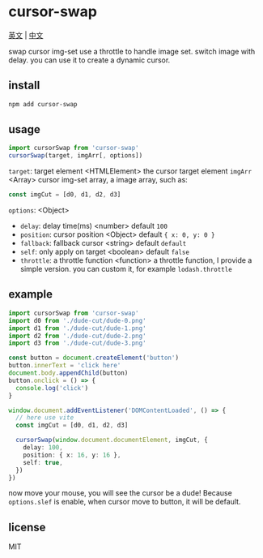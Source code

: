 # cursor-swap

[英文](./) | [中文](https://github.com/Licheung228/cursor-swap/blob/main/zh-cn.md)

swap cursor img-set
use a throttle to handle image set. switch image with delay. you can use it to create a dynamic cursor.

## install

```sh
npm add cursor-swap
```

## usage

```js
import cursorSwap from 'cursor-swap'
cursorSwap(target, imgArr[, options])
```

`target`: target element
\<HTMLElement>
the cursor target element
`imgArr`
\<Array>
cursor img-set array, a image array, such as:
```js
const imgCut = [d0, d1, d2, d3]
```
`options`:
\<Object>
- `delay`: delay time(ms)
  \<number>
  default `100`
- `position`: cursor position
  \<Object>
  default `{ x: 0, y: 0 }`
- `fallback`: fallback cursor
  \<string>
  default `default`
- `self`: only apply on target
  \<boolean>
  default `false`
- `throttle`: a throttle function
  \<function>
  a throttle function, I provide a simple version. you can custom it, for example `lodash.throttle`

## example

```ts
import cursorSwap from 'cursor-swap'
import d0 from './dude-cut/dude-0.png'
import d1 from './dude-cut/dude-1.png'
import d2 from './dude-cut/dude-2.png'
import d3 from './dude-cut/dude-3.png'

const button = document.createElement('button')
button.innerText = 'click here'
document.body.appendChild(button)
button.onclick = () => {
  console.log('click')
}

window.document.addEventListener('DOMContentLoaded', () => {
  // here use vite
  const imgCut = [d0, d1, d2, d3]

  cursorSwap(window.document.documentElement, imgCut, {
    delay: 100,
    position: { x: 16, y: 16 },
    self: true,
  })
})
```

now move your mouse, you will see the cursor be a dude! Because `options.slef` is enable, when cursor move to button, it will be default.

## license

MIT
